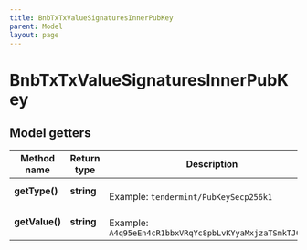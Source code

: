 ```yaml
---
title: BnbTxTxValueSignaturesInnerPubKey
parent: Model
layout: page
---
```


# BnbTxTxValueSignaturesInnerPubKey

## Model getters

Method name | Return type | Description | Notes
------------ | ------------- | ------------- | -------------
**getType()** | **string** |  <br>Example: `tendermint/PubKeySecp256k1` | [optional]
**getValue()** | **string** |  <br>Example: `A4q95eEn4cR1bbxVRqYc8pbLvKYyaMxjzaTSmkTJQUr6` | [optional]

